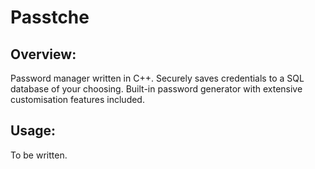 # Passtche

## Overview:
Password manager written in C++. Securely saves credentials to a SQL database of your choosing. 
Built-in password generator with extensive customisation features included.

## Usage:
To be written.